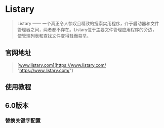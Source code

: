 # Listary

> Listary —— 一个真正令人惊叹且精致的搜索实用程序，介于启动器和文件管理器之间，两者都不存在。Listary位于主要文件管理应用程序的旁边，使管理列表和查找文件变得轻而易举。

## 官网地址

>  [www.listary.com](https://www.listary.com/ "https://www.listary.com/")

## 使用教程

## 6.0版本

### 替换关键字配置
